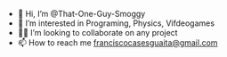 - 👋 Hi, I’m @That-One-Guy-Smoggy
- 👀 I’m interested in Programing, Physics, Vifdeogames
- 😶‍🌫️ I’m looking to collaborate on any project
- 📫 How to reach me franciscocasesguaita@gmail.com

<!---
That-One-Guy-Smoggy/That-One-Guy-Smoggy is a ✨ special ✨ repository because its `README.md` (this file) appears on your GitHub profile.
You can click the Preview link to take a look at your changes.
--->
